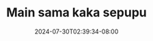 --- 
title: "Main sama kaka sepupu"
description: "nonton   Main sama kaka sepupu premium full  "
date: 2024-07-30T02:39:34-08:00
file_code: "dainvz9t6og2"
draft: false
cover: "86sg7o4p9lj66kuk.jpg"
tags: ["Main", "sama", "kaka", "sepupu", "bokep-indo", "bokep-viral", "bokep-ig"]
length: 174
fld_id: "1413979"
foldername: "adik kakak ewe manja"
categories: ["adik kakak ewe manja"]
views: 41
---